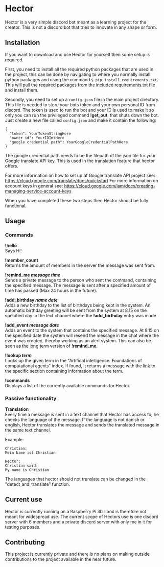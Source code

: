 # Hector
Hector is a very simple discord bot meant as a learning project for the creator. This is not a discord bot that tries to
innovate in any shape or form.

## Installation
If you want to download and use Hector for yourself then some setup is required.  

First, you need to install all the required python packages that are used in the project, this can be done by navigating to where you normally install python packages and using the command ```$ pip install requirements.txt```. This will pull the required packages from the included requirements.txt file and install them.

Secondly, you need to set up a ```config.json``` file in the main project directory. This file is needed to store your bots token and your own personal ID from discord. The token is used to run the bot and your ID is used to make it so only you can run the privileged command <b>!get_out</b>, that shuts down the bot. Just create a new file called ```config.json``` and make it contain the following:
```
{
  "token": YourTokenStringHere
  "owner id": YourIDIntHere
  "google credential path": YourGoogleCredentialPathHere
}
```
The google credential path needs to be the filepath of the json file for your Google translate API key. This is used in the translation feature that hector offers. 

For more information on how to set up af Google translate API project see: https://cloud.google.com/translate/docs/quickstart
For more information on account keys in general see: https://cloud.google.com/iam/docs/creating-managing-service-account-keys

When you have completed these two steps then Hector should be fully functional. 
## Usage
### Commands
<b>!hello</b>  
Says Hi!

<b>!member_count</b>  
Returns the amount of members in the server the message was sent from.

<b>!remind_me <em>message time</em></b>  
Sends a private message to the person who sent the command, containing the specified message. The message is sent after a specified
amount of time has passed (Max 24 hours in the future).

<b>!add_birthday <em>name date</em></b>  
Adds a new birthday to the list of birthdays being kept in the system. An automatic birthday greeting will be sent from the system at 8.15 on the specified day in the text channel where the <b>!add_birthday</b> entry was made.

<b>!add_event <em>message date</em></b>  
Adds an event to the system that contains the specified message. At 8.15 on the specified date the system will resend the message in the chat where the event was created, thereby working as an alert system. This can also be seen as the long term version of 
<b>!remind_me</b>.

<b>!lookup <em>term</em></b>  
Looks up the given term in the "Artifical intelligence: Foundations of computational agents" index. If found, it returns a message with the link to the specific section containing information about the term. 

<b>!commands</b>  
Displays a list of the currently available commands for Hector. 

### Passive functionality
<b>Translation</b>  
Every time a message is sent in a text channel that Hector has access to, he checks the language of the message. If the language is not danish or english, Hector translates the message and sends the translated message in the same text channel.

Example:
```
Christian:
Mein Name ist Christian

Hector:
Christian said:
My name is Christian

```
The languages that hector should not translate can be changed in the "detect_and_translate" function.

## Current use


Hector is currently running on a Raspberry Pi 3b+ and is therefore not meant for widespread use. The current scope of Hectors use
is one discord server with 6 members and a private discord server with only me in it for testing purposes.

## Contributing
This project is currently private and there is no plans on making outside contributions to the project available in the near future.
